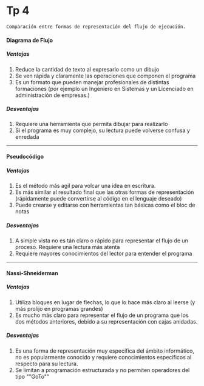 # Tp 4


	Comparación entre formas de representación del flujo de ejecución.
	

#### Diagrama de Flujo
##### Ventajas
1. Reduce la cantidad de texto al expresarlo como un dibujo
2. Se ven rápida y claramente las operaciones que componen el programa
3. Es un formato que pueden manejar profesionales de distintas formaciones (por ejemplo un Ingeniero en Sistemas y un Licenciado en administración de empresas.)

##### Desventajas
1. Requiere una herramienta que permita dibujar para realizarlo
2. Si el programa es muy complejo, su lectura puede volverse confusa y enredada

---
#### Pseudocódigo
##### Ventajas
1. Es el método más agil para volcar una idea en escritura.
2. Es más similar al resultado final que las otras formas de representación (rápidamente puede convertirse al código en el lenguaje deseado)
3. Puede crearse y editarse con herramientas tan básicas como el bloc de notas

##### Desventajas
1. A simple vista no es tán claro o rápido para representar el flujo de un proceso. Requiere una lectura más atenta
2. Requiere mayores conocimientos del lector para entender el programa

---
#### Nassi-Shneiderman
##### Ventajas
1. Utiliza bloques en lugar de flechas, lo que lo hace más claro al leerse (y más prolijo en programas grandes)
2. Es mucho más claro para representar el flujo de un programa que los dos métodos anteriores, debido a su representación con cajas anidadas.

##### Desventajas
1. Es una forma de representación muy específica del ámbito informático, no es popularmente conocido y requiere conocimientos específicos al respecto para su lectura.
2. Se limitan a programación estructurada y no permiten operadores del tipo ""GoTo""
